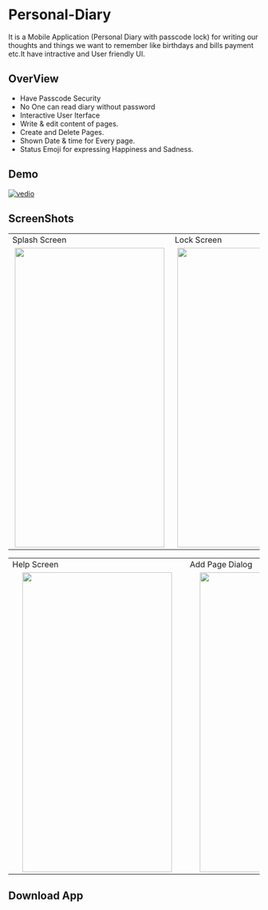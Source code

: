 



# Personal-Diary
It is a Mobile Application (Personal Diary with passcode lock) for writing our thoughts and things we want to remember like birthdays and bills payment etc.It have intractive and User friendly UI. 
## OverView
- Have Passcode Security 
- No One can read diary without password
- Interactive User Iterface
- Write & edit content of pages.
- Create and Delete Pages.
- Shown Date & time for Every page.
- Status Emoji for expressing Happiness and Sadness.

## Demo
[![vedio](https://user-images.githubusercontent.com/61556206/110300976-9492fd00-801d-11eb-83b5-29bac00aa4a3.gif)](https://user-images.githubusercontent.com/61556206/110301421-11be7200-801e-11eb-9c3e-ef0e3edd9f12.mp4)
## ScreenShots
<table>
  <tr>
    <td>Splash Screen</td>
     <td>Lock Screen</td>
     <td>Home Screen</td>
  </tr>
  <tr>
    <td><img src = "https://user-images.githubusercontent.com/61556206/110298094-2e58ab00-801a-11eb-98cb-65a95e9d9770.jpg" width = "300" height = "600" hspace="5"></td>
    <td><img src = "https://user-images.githubusercontent.com/61556206/110298108-331d5f00-801a-11eb-87fa-8aa4d8c91363.jpg" width = "300" height = "600" hspace="5"></td>
    <td><img src = "https://user-images.githubusercontent.com/61556206/110298117-357fb900-801a-11eb-9363-2d3e880735a9.jpg" width = "300" height = "600" hspace="5"></td>
  </tr>
 </table>
 <table>
  <tr>
    <td>Help Screen</td>
     <td>Add Page Dialog</td>
  </tr>
  <tr>
    <td><img src = "https://user-images.githubusercontent.com/61556206/110298125-37e21300-801a-11eb-85f7-f0ca4a536ba8.jpg" width = "300" height = "600" hspace="20"></td>
    <td><img src = "https://user-images.githubusercontent.com/61556206/110298131-3add0380-801a-11eb-8104-94a94bcc423e.jpg" width = "300" height = "600" hspace="20"></td>
  </tr>
 </table>

## Download App


